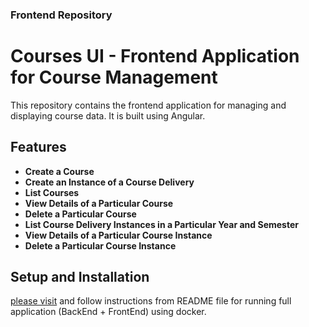 
### Frontend Repository

# Courses UI - Frontend Application for Course Management

This repository contains the frontend application for managing and displaying course data. It is built using Angular.

## Features

- **Create a Course**
- **Create an Instance of a Course Delivery**
- **List Courses**
- **View Details of a Particular Course**
- **Delete a Particular Course**
- **List Course Delivery Instances in a Particular Year and Semester**
- **View Details of a Particular Course Instance**
- **Delete a Particular Course Instance**

## Setup and Installation

[please visit](https://github.com/mahesh-morde/Django_Course_API) and follow instructions from README file for running full application (BackEnd + FrontEnd) using docker.
